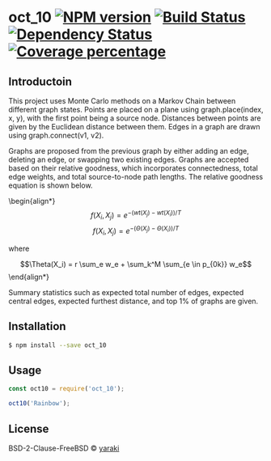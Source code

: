 # oct_10 [![NPM version][npm-image]][npm-url] [![Build Status][travis-image]][travis-url] [![Dependency Status][daviddm-image]][daviddm-url] [![Coverage percentage][coveralls-image]][coveralls-url]
> 
## Introductoin
This project uses Monte Carlo methods on a Markov Chain between different graph states. Points are placed on a plane using graph.place(index, x, y), with the first point being a source node. Distances between points are given by the Euclidean distance between them. Edges in a graph are drawn using graph.connect(v1, v2).

Graphs are proposed from the previous graph by either adding an edge, deleting an edge, or swapping two existing edges. Graphs are accepted based on their relative goodness, which incorporates connectedness, total edge weights, and total source-to-node path lengths. The relative goodness equation is shown below.

\begin{align*}
$$f(X_i,X_j) = e^{-(wt(X_j) - wt(X_i))/T}$$
$$f({X_i},{X_j}) = e^{-(\Theta(X_j) - \Theta(X_i))/T}$$

where

$$\Theta(X_i) = r \sum_e w_e + \sum_k^M \sum_{e \in p_{0k}} w_e$$
\end{align*}


Summary statistics such as expected total number of edges, expected central edges, expected furthest distance, and top 1% of graphs are given.
## Installation

```sh
$ npm install --save oct_10
```

## Usage

```js
const oct10 = require('oct_10');

oct10('Rainbow');
```
## License

BSD-2-Clause-FreeBSD © [yaraki]()


[npm-image]: https://badge.fury.io/js/oct_10.svg
[npm-url]: https://npmjs.org/package/oct_10
[travis-image]: https://travis-ci.org/yaraki0912/oct_10.svg?branch=master
[travis-url]: https://travis-ci.org/yaraki0912/oct_10
[daviddm-image]: https://david-dm.org/yaraki0912/oct_10.svg?theme=shields.io
[daviddm-url]: https://david-dm.org/yaraki0912/oct_10
[coveralls-image]: https://coveralls.io/repos/yaraki0912/oct_10/badge.svg
[coveralls-url]: https://coveralls.io/r/yaraki0912/oct_10
